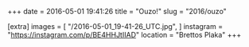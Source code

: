 +++
date = 2016-05-01 19:41:26
title = "Ouzo!"
slug = "2016/ouzo"

[extra]
images = [
    "/2016-05-01_19-41-26_UTC.jpg",
]
instagram = "https://instagram.com/p/BE4HHJtIIAD"
location = "Brettos Plaka"
+++

